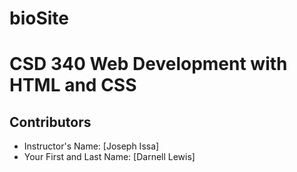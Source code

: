 # bioSite
<h1>CSD 340 Web Development with HTML and CSS</h1>
<h2>Contributors</h2>
<ul>
        <li>Instructor's Name: [Joseph Issa]</li>
        <li>Your First and Last Name: [Darnell Lewis]</li>
    </ul>